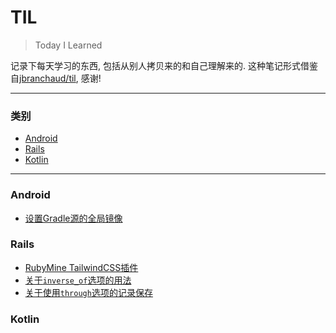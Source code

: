 # TIL

> Today I Learned

记录下每天学习的东西, 包括从别人拷贝来的和自己理解来的.
这种笔记形式借鉴自[jbranchaud/til](https://github.com/jbranchaud/til), 感谢!

---

### 类别

* [Android](#android)
* [Rails](#rails)
* [Kotlin](#kotlin)

---

### Android
- [设置Gradle源的全局镜像](android/gradle-global-mirror.md)

### Rails
- [RubyMine TailwindCSS插件](rails/rubymine-tailwindcss-plugin.md)
- [关于`inverse_of`选项的用法](rails/association-inverseof-option.md)
- [关于使用`through`选项的记录保存](rails/association-through-option.md)

### Kotlin


